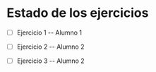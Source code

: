 # Estado de los ejercicios

- [ ] Ejercicio 1 -- Alumno 1

- [ ] Ejercicio 2 -- Alumno 2

- [ ] Ejercicio 3 -- Alumno 2

